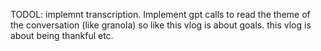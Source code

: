 TODOL:
implemnt transcription. 
Implement gpt calls to read the theme of the conversation (like granola)
so like this vlog is about goals. this vlog is about being thankful etc. 